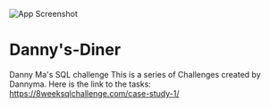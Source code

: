 ![App Screenshot](https://user-images.githubusercontent.com/81607668/127271856-3c0d5b4a-baab-472c-9e24-3c1e3c3359b2.png)
# Danny's-Diner
Danny Ma's SQL challenge 
This is a series of Challenges created by Dannyma. Here is the link to the tasks: https://8weeksqlchallenge.com/case-study-1/

